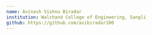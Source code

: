```yaml
---
name: Avinash Vishnu Biradar
institution: Walchand College of Engineering, Sangli
github: https://github.com/avibiradar100
---
```

